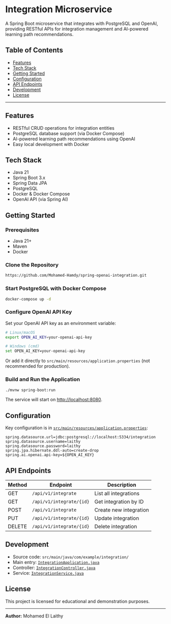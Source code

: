 # Integration Microservice

A Spring Boot microservice that integrates with PostgreSQL and OpenAI, providing RESTful APIs for integration management and AI-powered learning path recommendations.

## Table of Contents

- [Features](#features)
- [Tech Stack](#tech-stack)
- [Getting Started](#getting-started)
- [Configuration](#configuration)
- [API Endpoints](#api-endpoints)
- [Development](#development)
- [License](#license)

---

## Features

- RESTful CRUD operations for integration entities
- PostgreSQL database support (via Docker Compose)
- AI-powered learning path recommendations using OpenAI
- Easy local development with Docker

## Tech Stack

- Java 21
- Spring Boot 3.x
- Spring Data JPA
- PostgreSQL
- Docker & Docker Compose
- OpenAI API (via Spring AI)

## Getting Started

### Prerequisites

- Java 21+
- Maven
- Docker

### Clone the Repository

```sh
https://github.com/Mohamed-Hamdy/spring-openai-integration.git
```

### Start PostgreSQL with Docker Compose

```sh
docker-compose up -d
```

### Configure OpenAI API Key

Set your OpenAI API key as an environment variable:

```sh
# Linux/macOS
export OPEN_AI_KEY=your-openai-api-key

# Windows (cmd)
set OPEN_AI_KEY=your-openai-api-key
```

Or add it directly to `src/main/resources/application.properties` (not recommended for production).

### Build and Run the Application

```sh
./mvnw spring-boot:run
```

The service will start on [http://localhost:8080](http://localhost:8080).

## Configuration

Key configuration is in [`src/main/resources/application.properties`](src/main/resources/application.properties):

```properties
spring.datasource.url=jdbc:postgresql://localhost:5334/integration
spring.datasource.username=laithy
spring.datasource.password=laithy
spring.jpa.hibernate.ddl-auto=create-drop
spring.ai.openai.api-key=${OPEN_AI_KEY}
```

## API Endpoints

| Method | Endpoint                 | Description            |
| ------ | ------------------------ | ---------------------- |
| GET    | `/api/v1/integrate`      | List all integrations  |
| GET    | `/api/v1/integrate/{id}` | Get integration by ID  |
| POST   | `/api/v1/integrate`      | Create new integration |
| PUT    | `/api/v1/integrate/{id}` | Update integration     |
| DELETE | `/api/v1/integrate/{id}` | Delete integration     |

## Development

- Source code: `src/main/java/com/example/integration/`
- Main entry: [`IntegrationApplication.java`](src/main/java/com/example/integration/IntegrationApplication.java)
- Controller: [`IntegrationController.java`](src/main/java/com/example/integration/controller/IntegrationController.java)
- Service: [`IntegrationService.java`](src/main/java/com/example/integration/Services/IntegrationService.java)

## License

This project is licensed for educational and demonstration purposes.

---

**Author:** Mohamed El Laithy  
